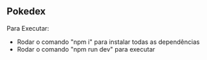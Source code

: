 ## Pokedex

Para Executar: 
- Rodar o comando "npm i" para instalar todas as dependências
- Rodar o comando "npm run dev" para executar